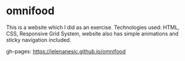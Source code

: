 # omnifood
This is a website which I did as an exercise.
Technologies used: HTML, CSS, Responsive Grid System, website also has simple animations and sticky navigation included.

gh-pages: https://jelenanesic.github.io/omnifood
